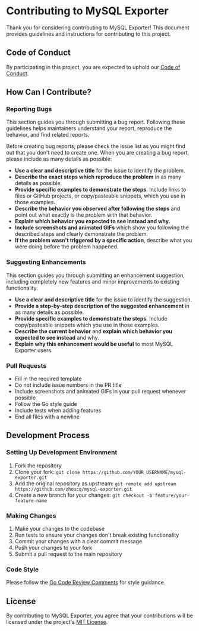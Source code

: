 # Contributing to MySQL Exporter

Thank you for considering contributing to MySQL Exporter! This document provides guidelines and instructions for contributing to this project.

## Code of Conduct

By participating in this project, you are expected to uphold our [Code of Conduct](CODE_OF_CONDUCT.md).

## How Can I Contribute?

### Reporting Bugs

This section guides you through submitting a bug report. Following these guidelines helps maintainers understand your report, reproduce the behavior, and find related reports.

Before creating bug reports, please check the issue list as you might find out that you don't need to create one. When you are creating a bug report, please include as many details as possible:

* **Use a clear and descriptive title** for the issue to identify the problem.
* **Describe the exact steps which reproduce the problem** in as many details as possible.
* **Provide specific examples to demonstrate the steps**. Include links to files or GitHub projects, or copy/pasteable snippets, which you use in those examples.
* **Describe the behavior you observed after following the steps** and point out what exactly is the problem with that behavior.
* **Explain which behavior you expected to see instead and why.**
* **Include screenshots and animated GIFs** which show you following the described steps and clearly demonstrate the problem.
* **If the problem wasn't triggered by a specific action**, describe what you were doing before the problem happened.

### Suggesting Enhancements

This section guides you through submitting an enhancement suggestion, including completely new features and minor improvements to existing functionality.

* **Use a clear and descriptive title** for the issue to identify the suggestion.
* **Provide a step-by-step description of the suggested enhancement** in as many details as possible.
* **Provide specific examples to demonstrate the steps**. Include copy/pasteable snippets which you use in those examples.
* **Describe the current behavior** and **explain which behavior you expected to see instead** and why.
* **Explain why this enhancement would be useful** to most MySQL Exporter users.

### Pull Requests

* Fill in the required template
* Do not include issue numbers in the PR title
* Include screenshots and animated GIFs in your pull request whenever possible
* Follow the Go style guide
* Include tests when adding features
* End all files with a newline

## Development Process

### Setting Up Development Environment

1. Fork the repository
2. Clone your fork: `git clone https://github.com/YOUR_USERNAME/mysql-exporter.git`
3. Add the original repository as upstream: `git remote add upstream https://github.com/zhoucq/mysql-exporter.git`
4. Create a new branch for your changes: `git checkout -b feature/your-feature-name`

### Making Changes

1. Make your changes to the codebase
2. Run tests to ensure your changes don't break existing functionality
3. Commit your changes with a clear commit message
4. Push your changes to your fork
5. Submit a pull request to the main repository

### Code Style

Please follow the [Go Code Review Comments](https://github.com/golang/go/wiki/CodeReviewComments) for style guidance.

## License

By contributing to MySQL Exporter, you agree that your contributions will be licensed under the project's [MIT License](LICENSE).